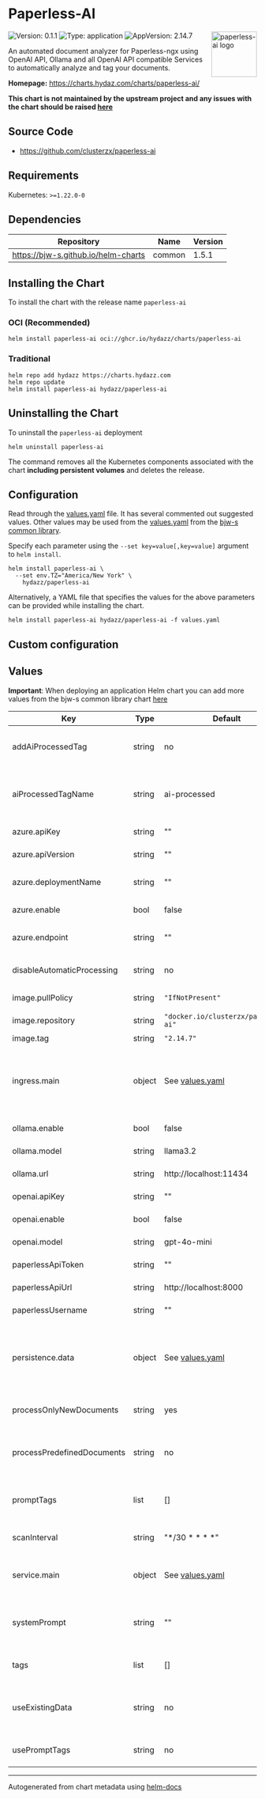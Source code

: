 # Paperless-AI

<img src="https://clusterzx.github.io/paperless-ai/ppai_icon.png" align="right" width="92" alt="paperless-ai logo">

![Version: 0.1.1](https://img.shields.io/badge/Version-0.1.1-informational?style=flat)
![Type: application](https://img.shields.io/badge/Type-application-informational?style=flat)
![AppVersion: 2.14.7](https://img.shields.io/badge/AppVersion-2.14.7-informational?style=flat)

An automated document analyzer for Paperless-ngx using OpenAI API, Ollama and all OpenAI API compatible Services to automatically analyze and tag your documents.

**Homepage:** <https://charts.hydaz.com/charts/paperless-ai/>

**This chart is not maintained by the upstream project and any issues with the chart should be raised
[here](https://github.com/hydazz/charts/issues/new?assignees=hydazz&labels=bug&template=bug_report.yaml&name=paperless-ai&version=0.1.1)**

## Source Code

* <https://github.com/clusterzx/paperless-ai>

## Requirements

Kubernetes: `>=1.22.0-0`

## Dependencies

| Repository | Name | Version |
|------------|------|---------|
| <https://bjw-s.github.io/helm-charts> | common | 1.5.1 |

## Installing the Chart

To install the chart with the release name `paperless-ai`

### OCI (Recommended)

```console
helm install paperless-ai oci://ghcr.io/hydazz/charts/paperless-ai
```

### Traditional

```console
helm repo add hydazz https://charts.hydazz.com
helm repo update
helm install paperless-ai hydazz/paperless-ai
```

## Uninstalling the Chart

To uninstall the `paperless-ai` deployment

```console
helm uninstall paperless-ai
```

The command removes all the Kubernetes components associated with the chart **including persistent volumes** and deletes the release.

## Configuration

Read through the [values.yaml](./values.yaml) file. It has several commented out suggested values.
Other values may be used from the [values.yaml](https://github.com/bjw-s/helm-charts/tree/a081de5/charts/library/common/values.yaml) from the [bjw-s common library](https://github.com/bjw-s/helm-charts/tree/a081de5/charts/library/common).

Specify each parameter using the `--set key=value[,key=value]` argument to `helm install`.

```console
helm install paperless-ai \
  --set env.TZ="America/New York" \
    hydazz/paperless-ai
```

Alternatively, a YAML file that specifies the values for the above parameters can be provided while installing the chart.

```console
helm install paperless-ai hydazz/paperless-ai -f values.yaml
```

## Custom configuration

## Values

**Important**: When deploying an application Helm chart you can add more values from the bjw-s common library chart [here](https://github.com/bjw-s/helm-charts/tree/a081de5/charts/library/common)

| Key | Type | Default | Description |
|-----|------|---------|-------------|
| addAiProcessedTag | string | no | Add a tag to AI-processed documents |
| aiProcessedTagName | string | ai-processed | Tag name to be used for AI-processed documents |
| azure.apiKey | string | "" | Azure API key |
| azure.apiVersion | string | "" | Azure API version |
| azure.deploymentName | string | "" | Azure deployment name |
| azure.enable | bool | false | Enable Azure API |
| azure.endpoint | string | "" | Azure OpenAI endpoint |
| disableAutomaticProcessing | string | no | Disable automatic processing |
| image.pullPolicy | string | `"IfNotPresent"` | Image pull policy |
| image.repository | string | `"docker.io/clusterzx/paperless-ai"` | Image repository |
| image.tag | string | `"2.14.7"` | Image tag |
| ingress.main | object | See [values.yaml](./values.yaml) | Enable and configure ingress settings for the chart under this key. |
| ollama.enable | bool | false | Enable Ollama API |
| ollama.model | string | llama3.2 | Ollama model |
| ollama.url | string | http://localhost:11434 | Ollama API URL |
| openai.apiKey | string | "" | OpenAI API key |
| openai.enable | bool | false | Enable OpenAI API |
| openai.model | string | gpt-4o-mini | OpenAI model |
| paperlessApiToken | string | "" | Paperless API token |
| paperlessApiUrl | string | http://localhost:8000 | Paperless API URL |
| paperlessUsername | string | "" | Paperless username |
| persistence.data | object | See [values.yaml](./values.yaml) | Configure data volume settings for the chart under this key. |
| processOnlyNewDocuments | string | yes | Process only new documents |
| processPredefinedDocuments | string | no | Enable processing of predefined documents |
| promptTags | list | [] | Tags to trigger prompt selection |
| scanInterval | string | "*/30 * * * *" | Scan interval in cron format |
| service.main | object | See [values.yaml](./values.yaml) | Configures service settings for the chart. |
| systemPrompt | string | "" | Custom system prompt for document processing |
| tags | list | [] | Tags for document processing |
| useExistingData | string | no | Use existing data (skip fresh download) |
| usePromptTags | string | no | Enable prompt-based tags |

---
Autogenerated from chart metadata using [helm-docs](https://github.com/norwoodj/helm-docs)
